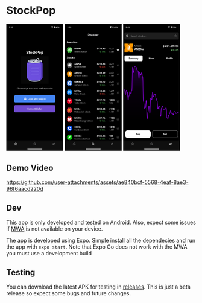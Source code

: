# StockPop

<div>
  <img src="./screenshots/home.png" alt="Home Screen" width="30%" />
  <img src="./screenshots/discovery.png" alt="Discovery Screen" width="30%" />
  <img src="./screenshots/swap.png" alt="Swap Screen" width="30%" />
</div>

## Demo Video

https://github.com/user-attachments/assets/ae840bcf-5568-4eaf-8ae3-96f6aacd220d

## Dev

This app is only developed and tested on Android. Also, expect some issues if [MWA](https://docs.solanamobile.com/developers/mobile-wallet-adapter) is not available on your device.

The app is developed using Expo. Simple install all the dependecies and run the app with `expo start`. Note that Expo Go does not work with the MWA you must use a development build

## Testing

You can download the latest APK for testing in [releases](https://github.com/SC4RECOIN/StockPop/releases). This is just a beta release so expect some bugs and future changes.
